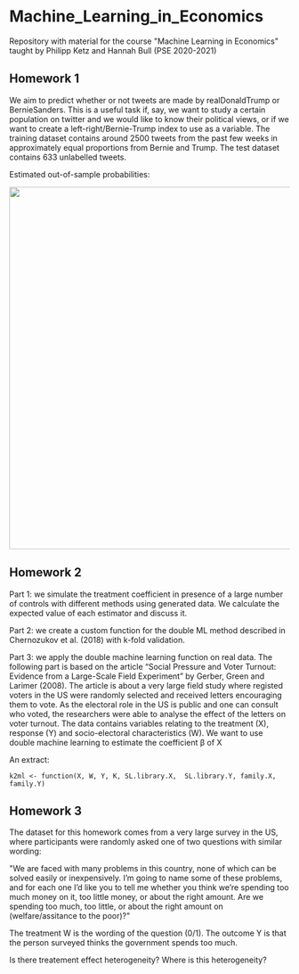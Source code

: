 # Machine_Learning_in_Economics
Repository with material for the course "Machine Learning in Economics" taught by Philipp Ketz and Hannah Bull (PSE 2020-2021)

## Homework 1

We aim to predict whether or not tweets are made by realDonaldTrump or BernieSanders. This is a useful task if, say, we want to study a certain population on twitter and we would like to know their political views, or if we want to create a left-right/Bernie-Trump index to use as a variable. The training dataset contains around 2500 tweets from the past few weeks in approximately equal proportions from Bernie and Trump. The test dataset contains 633 unlabelled tweets.

Estimated out-of-sample probabilities:

<img src="https://user-images.githubusercontent.com/33840988/166444875-a836228f-10d5-4a2f-93fb-1b95b507b7be.png" width="650" />

## Homework 2

Part 1: we simulate the treatment coefficient in presence of a large number of controls with different methods using generated data. We calculate the expected value of each estimator and discuss it.

Part 2: we create a custom function for the double ML method described in Chernozukov et al. (2018) with k-fold validation.

Part 3: we apply the double machine learning function on real data. The following part is based on the article “Social Pressure and Voter Turnout: Evidence from a Large-Scale Field Experiment” by Gerber, Green and Larimer (2008). The article is about a very large field study where registed voters in the US were randomly selected and received letters encouraging them to vote. As the electoral role in the US is public and one can consult who voted, the researchers were able to analyse the effect of the letters on voter turnout. The data contains variables relating to the treatment (X), response (Y) and socio-electoral characteristics (W). We want to use double machine learning to estimate the coefficient β of X


An extract:

```
k2ml <- function(X, W, Y, K, SL.library.X,  SL.library.Y, family.X, family.Y)

```



## Homework 3 


The dataset for this homework comes from a very large survey in the US, where participants were randomly asked one of two questions with similar wording:

"We are faced with many problems in this country, none of which can be solved easily or inexpensively. I’m going to name some of these problems, and for each one I’d like you to tell me whether you think we’re spending too much money on it, too little money, or about the right amount. Are we spending too much, too little, or about the right amount on (welfare/assitance to the poor)?"

The treatment W is the wording of the question (0/1). The outcome Y is that the person surveyed thinks the government spends too much.

Is there treatement effect heterogeneity?
Where is this heterogeneity?






